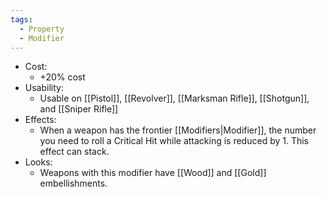 ```yaml
---
tags:
  - Property
  - Modifier
---
```

* Cost:
	* +20% cost
* Usability:
	* Usable on [[Pistol]], [[Revolver]], [[Marksman Rifle]], [[Shotgun]], and [[Sniper Rifle]]
* Effects:
	* When a weapon has the frontier [[Modifiers|Modifier]], the number you need to roll a Critical Hit while attacking is reduced by 1. This effect can stack.
* Looks:
	* Weapons with this modifier have [[Wood]] and [[Gold]] embellishments.
